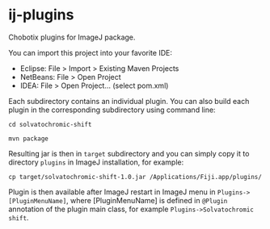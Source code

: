 # ij-plugins
Chobotix plugins for ImageJ package.

You can import this project into your favorite IDE:

  * Eclipse: File > Import > Existing Maven Projects
  * NetBeans: File > Open Project
  * IDEA: File > Open Project... (select pom.xml)

Each subdirectory contains an individual plugin. 
You can also build each plugin in the corresponding subdirectory using command line:

`cd solvatochromic-shift`

`mvn package`

Resulting jar is then in `target` subdirectory and you can simply copy it to directory `plugins` in ImageJ installation, for example:

`cp target/solvatochromic-shift-1.0.jar /Applications/Fiji.app/plugins/`

Plugin is then available after ImageJ restart in ImageJ menu in `Plugins->[PluginMenuName]`, where [PluginMenuName] is defined in `@Plugin` annotation of the plugin main class, for example `Plugins->Solvatochromic shift`.
